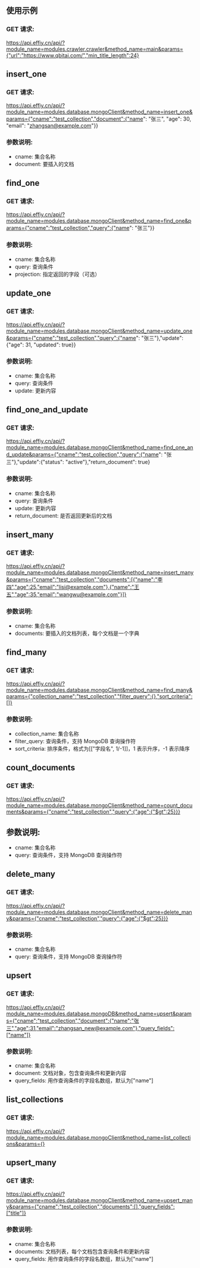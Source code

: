 ## 使用示例

### GET 请求:

https://api.effiy.cn/api/?module_name=modules.crawler.crawler&method_name=main&params={"url":"https://www.qbitai.com/","min_title_length":24}

## insert_one

### GET 请求:

https://api.effiy.cn/api/?module_name=modules.database.mongoClient&method_name=insert_one&params={"cname":"test_collection","document":{"name": "张三", "age": 30, "email": "zhangsan@example.com"}}

### 参数说明:

- cname: 集合名称
- document: 要插入的文档

## find_one

### GET 请求:

https://api.effiy.cn/api/?module_name=modules.database.mongoClient&method_name=find_one&params={"cname":"test_collection","query":{"name": "张三"}}

### 参数说明:

- cname: 集合名称
- query: 查询条件
- projection: 指定返回的字段（可选）

## update_one

### GET 请求:

https://api.effiy.cn/api/?module_name=modules.database.mongoClient&method_name=update_one&params={"cname":"test_collection","query":{"name": "张三"},"update":{"age": 31, "updated": true}}

### 参数说明:

- cname: 集合名称
- query: 查询条件
- update: 更新内容

## find_one_and_update

### GET 请求:

https://api.effiy.cn/api/?module_name=modules.database.mongoClient&method_name=find_one_and_update&params={"cname":"test_collection","query":{"name": "张三"},"update":{"status": "active"},"return_document": true}

### 参数说明:

- cname: 集合名称
- query: 查询条件
- update: 更新内容
- return_document: 是否返回更新后的文档

## insert_many

### GET 请求:

https://api.effiy.cn/api/?module_name=modules.database.mongoClient&method_name=insert_many&params={"cname":"test_collection","documents":[{"name":"李四","age":25,"email":"lisi@example.com"},{"name":"王五","age":35,"email":"wangwu@example.com"}]}

### 参数说明:

- cname: 集合名称
- documents: 要插入的文档列表，每个文档是一个字典

## find_many

### GET 请求:

https://api.effiy.cn/api/?module_name=modules.database.mongoClient&method_name=find_many&params={"collection_name":"test_collection","filter_query":{},"sort_criteria":[]}

### 参数说明:

- collection_name: 集合名称
- filter_query: 查询条件，支持 MongoDB 查询操作符
- sort_criteria: 排序条件，格式为[["字段名", 1/-1]]，1 表示升序，-1 表示降序

## count_documents

### GET 请求:

https://api.effiy.cn/api/?module_name=modules.database.mongoClient&method_name=count_documents&params={"cname":"test_collection","query":{"age":{"$gt":25}}}

## 参数说明:

- cname: 集合名称
- query: 查询条件，支持 MongoDB 查询操作符

## delete_many

### GET 请求:

https://api.effiy.cn/api/?module_name=modules.database.mongoClient&method_name=delete_many&params={"cname":"test_collection","query":{"age":{"$gt":25}}}

### 参数说明:

- cname: 集合名称
- query: 查询条件，支持 MongoDB 查询操作符

## upsert

### GET 请求:

https://api.effiy.cn/api/?module_name=modules.database.mongoDB&method_name=upsert&params={"cname":"test_collection","document":{"name":"张三","age":31,"email":"zhangsan_new@example.com"},"query_fields":["name"]}

### 参数说明:

- cname: 集合名称
- document: 文档对象，包含查询条件和更新内容
- query_fields: 用作查询条件的字段名数组，默认为["name"]

## list_collections

### GET 请求:

https://api.effiy.cn/api/?module_name=modules.database.mongoClient&method_name=list_collections&params={}

## upsert_many

### GET 请求:

https://api.effiy.cn/api/?module_name=modules.database.mongoClient&method_name=upsert_many&params={"cname":"test_collection","documents":[],"query_fields":["title"]}

### 参数说明:

- cname: 集合名称
- documents: 文档列表，每个文档包含查询条件和更新内容
- query_fields: 用作查询条件的字段名数组，默认为["name"]
